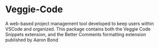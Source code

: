 # Veggie-Code
A web-based project management tool developed to keep users within VSCode and organized.
This package contains both the Veggie Code Snippets extension, and the Better Comments formatting extension published by Aaron Bond
